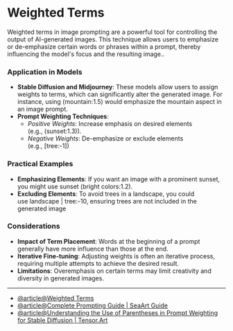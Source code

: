 # Weighted Terms

Weighted terms in image prompting are a powerful tool for controlling the output of AI-generated images. This technique allows users to emphasize or de-emphasize certain words or phrases within a prompt, thereby influencing the model's focus and the resulting image..

### Application in Models

- **Stable Diffusion and Midjourney**: These models allow users to assign weights to terms, which can significantly alter the generated image. For instance, using (mountain:1.5) would emphasize the mountain aspect in an image prompt.
- **Prompt Weighting Techniques**:
    - _Positive Weights_: Increase emphasis on desired elements (e.g., (sunset:1.3)).
    - _Negative Weights_: De-emphasize or exclude elements (e.g., [tree:-1])

### Practical Examples

- **Emphasizing Elements**: If you want an image with a prominent sunset, you might use sunset (bright colors:1.2).
- **Excluding Elements**: To avoid trees in a landscape, you could use landscape | tree:-10, ensuring trees are not included in the generated image

### Considerations

- **Impact of Term Placement**: Words at the beginning of a prompt generally have more influence than those at the end.
- **Iterative Fine-tuning**: Adjusting weights is often an iterative process, requiring multiple attempts to achieve the desired result.
- **Limitations**: Overemphasis on certain terms may limit creativity and diversity in generated images.

---

- [@article@Weighted Terms](https://learnprompting.org/docs/image_prompting/weighted_terms)
- [@article@Complete Prompting Guide | SeaArt Guide](https://docs.seaart.ai/guide-1/4-parameters/4-6-complete-prompting-guide)
- [@article@Understanding the Use of Parentheses in Prompt Weighting for Stable Diffusion | Tensor.Art](https://tensor.art/articles/736115871065484219)